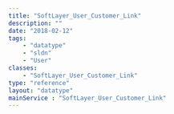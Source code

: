 ```yaml
---
title: "SoftLayer_User_Customer_Link"
description: ""
date: "2018-02-12"
tags:
    - "datatype"
    - "sldn"
    - "User"
classes:
    - "SoftLayer_User_Customer_Link"
type: "reference"
layout: "datatype"
mainService : "SoftLayer_User_Customer_Link"
---
```


